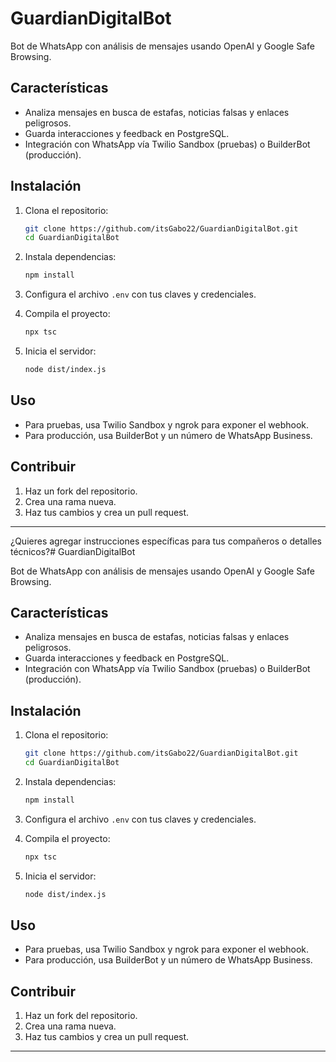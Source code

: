 # GuardianDigitalBot

Bot de WhatsApp con análisis de mensajes usando OpenAI y Google Safe Browsing.

## Características

- Analiza mensajes en busca de estafas, noticias falsas y enlaces peligrosos.
- Guarda interacciones y feedback en PostgreSQL.
- Integración con WhatsApp vía Twilio Sandbox (pruebas) o BuilderBot (producción).

## Instalación

1. Clona el repositorio:

   ```bash
   git clone https://github.com/itsGabo22/GuardianDigitalBot.git
   cd GuardianDigitalBot
   ```

2. Instala dependencias:

   ```bash
   npm install
   ```

3. Configura el archivo `.env` con tus claves y credenciales.

4. Compila el proyecto:

   ```bash
   npx tsc
   ```

5. Inicia el servidor:
   ```bash
   node dist/index.js
   ```

## Uso

- Para pruebas, usa Twilio Sandbox y ngrok para exponer el webhook.
- Para producción, usa BuilderBot y un número de WhatsApp Business.

## Contribuir

1. Haz un fork del repositorio.
2. Crea una rama nueva.
3. Haz tus cambios y crea un pull request.

---

¿Quieres agregar instrucciones específicas para tus compañeros o detalles técnicos?# GuardianDigitalBot

Bot de WhatsApp con análisis de mensajes usando OpenAI y Google Safe Browsing.

## Características

- Analiza mensajes en busca de estafas, noticias falsas y enlaces peligrosos.
- Guarda interacciones y feedback en PostgreSQL.
- Integración con WhatsApp vía Twilio Sandbox (pruebas) o BuilderBot (producción).

## Instalación

1. Clona el repositorio:

   ```bash
   git clone https://github.com/itsGabo22/GuardianDigitalBot.git
   cd GuardianDigitalBot
   ```

2. Instala dependencias:

   ```bash
   npm install
   ```

3. Configura el archivo `.env` con tus claves y credenciales.

4. Compila el proyecto:

   ```bash
   npx tsc
   ```

5. Inicia el servidor:
   ```bash
   node dist/index.js
   ```

## Uso

- Para pruebas, usa Twilio Sandbox y ngrok para exponer el webhook.
- Para producción, usa BuilderBot y un número de WhatsApp Business.

## Contribuir

1. Haz un fork del repositorio.
2. Crea una rama nueva.
3. Haz tus cambios y crea un pull request.

---
